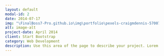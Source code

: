 ```yaml
---
layout: default
modal-id: 2
date: 2014-07-17
img: "\FinalBoss7-Pro.github.io\img\portfolio\pexels-craigmdennis-57007.jpg"
alt: image-alt
project-date: April 2014
client: Start Bootstrap
category: Web Development
description: Use this area of the page to describe your project. Lorem ipsum dolor sit amet, consectetur adipisicing elit. Mollitia neque assumenda ipsam nihil, molestias magnam, recusandae quos quis inventore quisquam velit asperiores, vitae? Reprehenderit soluta, eos quod consequuntur itaque. Nam.
---
```

